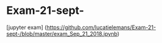 # Exam-21-sept-

[jupyter exam] (https://github.com/lucatielemans/Exam-21-sept-/blob/master/exam_Sep_21_2018.ipynb)

